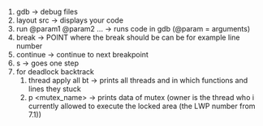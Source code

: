 1) gdb <filename> -> debug files
2) layout src -> displays your code
3) run @param1 @param2 ... -> runs code in gdb (@param = arguments)
4) break <POINT> -> POINT where the break should be can be for example line number
5) continue -> continue to next breakpoint
6) s -> goes one step
7) for deadlock backtrack
	1) thread apply all bt -> prints all threads and in which functions and lines they stuck
	2) p <mutex_name> -> prints data of mutex (owner is the thread who i currently allowed to execute the locked area (the LWP number from 7.1))